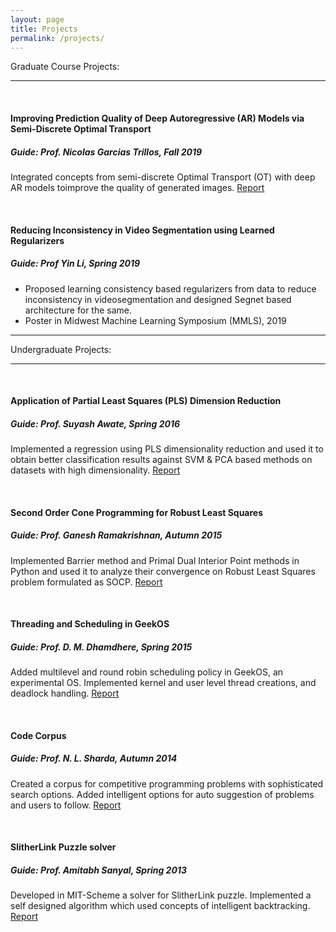 ```yaml
---
layout: page
title: Projects
permalink: /projects/
---
```

Graduate Course Projects:
****

<br>

#### Improving Prediction Quality of Deep Autoregressive (AR) Models via Semi-Discrete Optimal Transport
##### *Guide: Prof. Nicolas Garcias Trillos, Fall 2019*
Integrated concepts from semi-discrete Optimal Transport (OT) with deep AR models toimprove the quality of generated images.
[Report](https://drive.google.com/file/d/1n-SO3WN4JtTcTDsFWsjl9Dq5-YhTGQnj/view)

<br>

#### Reducing Inconsistency in Video Segmentation using Learned Regularizers
##### *Guide: Prof Yin Li, Spring 2019*
* Proposed learning consistency based regularizers from data to reduce inconsistency in videosegmentation and designed Segnet based architecture for the same.
* Poster in Midwest Machine Learning Symposium (MMLS), 2019

****
Undergraduate Projects:

****
<br>

#### Application of Partial Least Squares (PLS) Dimension Reduction
##### *Guide: Prof. Suyash Awate, Spring 2016*
Implemented a regression using PLS dimensionality reduction and used it to obtain better classification results against SVM & PCA based methods on datasets with high dimensionality. 
[Report](https://adityakumarakash.github.io/project/mip_project.pdf)

<br>

#### Second Order Cone Programming for Robust Least Squares
##### *Guide: Prof. Ganesh Ramakrishnan, Autumn 2015*
Implemented Barrier method and Primal Dual Interior Point methods in Python and used it
to analyze their convergence on Robust Least Squares problem formulated as SOCP. 
[Report](https://adityakumarakash.github.io/project/convex_opt_report.pdf)

<br>

#### Threading and Scheduling in GeekOS
##### *Guide: Prof. D. M. Dhamdhere, Spring 2015*
Added multilevel and round robin scheduling policy in GeekOS, an experimental OS. Implemented kernel and user level thread creations, and deadlock handling. 
[Report](https://adityakumarakash.github.io/project/Threading_Scheduling_GeekOS_Report.pdf)

<br>

#### Code Corpus
##### *Guide: Prof. N. L. Sharda, Autumn 2014*
Created a corpus for competitive programming problems with sophisticated search options. Added intelligent options for auto suggestion of problems and users to follow. 
[Report](https://adityakumarakash.github.io/project/CodeCorpus_Report.pdf)

<br>

#### SlitherLink Puzzle solver
##### *Guide: Prof. Amitabh Sanyal, Spring 2013*
Developed in MIT-Scheme a solver for SlitherLink puzzle. Implemented a self designed algorithm which used concepts of intelligent backtracking. 
[Report](https://adityakumarakash.github.io/project/SlitherLinkPuzzleSolver.pdf)
